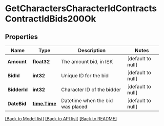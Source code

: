 # GetCharactersCharacterIdContractsContractIdBids200Ok

## Properties
Name | Type | Description | Notes
------------ | ------------- | ------------- | -------------
**Amount** | **float32** | The amount bid, in ISK | [default to null]
**BidId** | **int32** | Unique ID for the bid | [default to null]
**BidderId** | **int32** | Character ID of the bidder | [default to null]
**DateBid** | [**time.Time**](time.Time.md) | Datetime when the bid was placed | [default to null]

[[Back to Model list]](../README.md#documentation-for-models) [[Back to API list]](../README.md#documentation-for-api-endpoints) [[Back to README]](../README.md)


